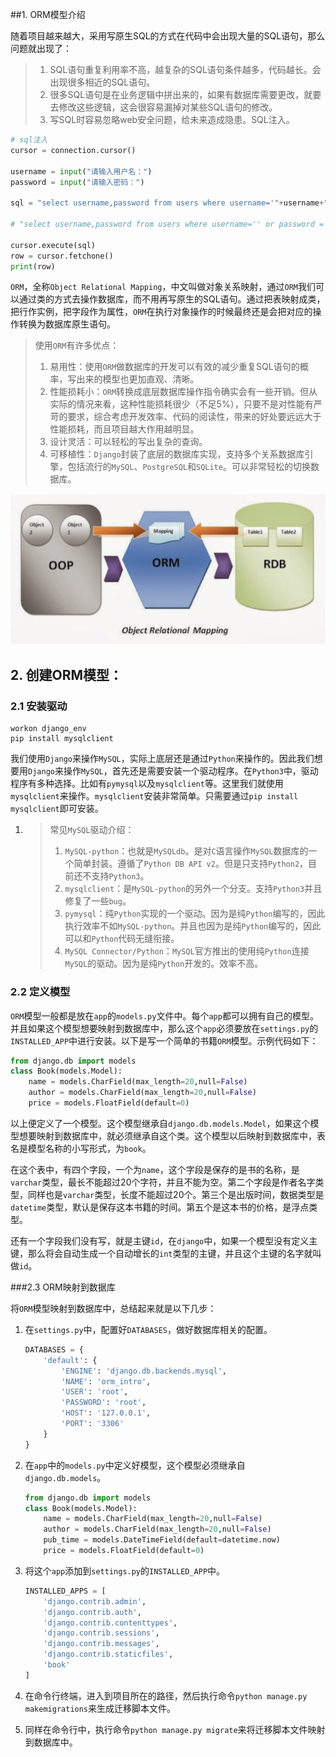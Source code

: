 ##1. ORM模型介绍

随着项目越来越大，采用写原生SQL的方式在代码中会出现大量的SQL语句，那么问题就出现了：

> 1. SQL语句重复利用率不高，越复杂的SQL语句条件越多，代码越长。会出现很多相近的SQL语句。
> 2. 很多SQL语句是在业务逻辑中拼出来的，如果有数据库需要更改，就要去修改这些逻辑，这会很容易漏掉对某些SQL语句的修改。
> 3. 写SQL时容易忽略web安全问题，给未来造成隐患。SQL注入。

````python
# sql注入
cursor = connection.cursor()

username = input("请输入用户名：")  
password = input("请输入密码：")  
  
sql = "select username,password from users where username='"+username+"' and password='"+password+"'"
    
# "select username,password from users where username='' or password = ' and password=' or '1' = '1'"
    
cursor.execute(sql)
row = cursor.fetchone()
print(row)
````



`ORM`，全称`Object Relational Mapping`，中文叫做对象关系映射，通过`ORM`我们可以通过类的方式去操作数据库，而不用再写原生的SQL语句。通过把表映射成类，把行作实例，把字段作为属性，`ORM`在执行对象操作的时候最终还是会把对应的操作转换为数据库原生语句。

> 使用`ORM`有许多优点：
>
> 1. 易用性：使用`ORM`做数据库的开发可以有效的减少重复SQL语句的概率，写出来的模型也更加直观、清晰。
> 2. 性能损耗小：`ORM`转换成底层数据库操作指令确实会有一些开销。但从实际的情况来看，这种性能损耗很少（不足5%），只要不是对性能有严苛的要求，综合考虑开发效率、代码的阅读性，带来的好处要远远大于性能损耗，而且项目越大作用越明显。
> 3. 设计灵活：可以轻松的写出复杂的查询。
> 4. 可移植性：`Django`封装了底层的数据库实现，支持多个关系数据库引擎，包括流行的`MySQL`、`PostgreSQL`和`SQLite`。可以非常轻松的切换数据库。





![](images/4-4-1.png)

## 2. 创建ORM模型：

### 2.1 安装驱动

````
workon django_env
pip install mysqlclient
````

我们使用`Django`来操作`MySQL`，实际上底层还是通过`Python`来操作的。因此我们想要用`Django`来操作`MySQL`，首先还是需要安装一个驱动程序。在`Python3`中，驱动程序有多种选择。比如有`pymysql`以及`mysqlclient`等。这里我们就使用`mysqlclient`来操作。`mysqlclient`安装非常简单。只需要通过`pip install mysqlclient`即可安装。

1. > 常见`MySQL`驱动介绍：
   >
   > 1. `MySQL-python`：也就是`MySQLdb`。是对`C`语言操作`MySQL`数据库的一个简单封装。遵循了`Python DB API v2`。但是只支持`Python2`，目前还不支持`Python3`。
   > 2. `mysqlclient`：是`MySQL-python`的另外一个分支。支持`Python3`并且修复了一些`bug`。
   > 3. `pymysql`：纯`Python`实现的一个驱动。因为是纯`Python`编写的，因此执行效率不如`MySQL-python`。并且也因为是纯`Python`编写的，因此可以和`Python`代码无缝衔接。
   > 4. `MySQL Connector/Python`：`MySQL`官方推出的使用纯`Python`连接`MySQL`的驱动。因为是纯`Python`开发的。效率不高。



### 2.2 定义模型

`ORM`模型一般都是放在`app`的`models.py`文件中。每个`app`都可以拥有自己的模型。并且如果这个模型想要映射到数据库中，那么这个`app`必须要放在`settings.py`的`INSTALLED_APP`中进行安装。以下是写一个简单的书籍`ORM`模型。示例代码如下：

```python
from django.db import models
class Book(models.Model):
    name = models.CharField(max_length=20,null=False)
    author = models.CharField(max_length=20,null=False)
    price = models.FloatField(default=0)
```

以上便定义了一个模型。这个模型继承自`django.db.models.Model`，如果这个模型想要映射到数据库中，就必须继承自这个类。这个模型以后映射到数据库中，表名是模型名称的小写形式，为`book`。

在这个表中，有四个字段，一个为`name`，这个字段是保存的是书的名称，是`varchar`类型，最长不能超过20个字符，并且不能为空。第二个字段是作者名字类型，同样也是`varchar`类型，长度不能超过20个。第三个是出版时间，数据类型是`datetime`类型，默认是保存这本书籍的时间。第五个是这本书的价格，是浮点类型。

还有一个字段我们没有写，就是主键`id`，在`django`中，如果一个模型没有定义主键，那么将会自动生成一个自动增长的`int`类型的主键，并且这个主键的名字就叫做`id`。

###2.3 ORM映射到数据库

将`ORM`模型映射到数据库中，总结起来就是以下几步：

1. 在`settings.py`中，配置好`DATABASES`，做好数据库相关的配置。

   ````python
   DATABASES = {
       'default': {
           'ENGINE': 'django.db.backends.mysql',
           'NAME': 'orm_intro',
           'USER': 'root',
           'PASSWORD': 'root',
           'HOST': '127.0.0.1',
           'PORT': '3306'
       }
   }
   ````

   

2. 在`app`中的`models.py`中定义好模型，这个模型必须继承自`django.db.models`。

   ````python
   from django.db import models
   class Book(models.Model):
       name = models.CharField(max_length=20,null=False)
       author = models.CharField(max_length=20,null=False)
       pub_time = models.DateTimeField(default=datetime.now)
       price = models.FloatField(default=0)
   ````

   

3. 将这个`app`添加到`settings.py`的`INSTALLED_APP`中。

   ````python
   INSTALLED_APPS = [
       'django.contrib.admin',
       'django.contrib.auth',
       'django.contrib.contenttypes',
       'django.contrib.sessions',
       'django.contrib.messages',
       'django.contrib.staticfiles',
       'book'
   ]
   ````

   

4. 在命令行终端，进入到项目所在的路径，然后执行命令`python manage.py makemigrations`来生成迁移脚本文件。

5. 同样在命令行中，执行命令`python manage.py migrate`来将迁移脚本文件映射到数据库中。


